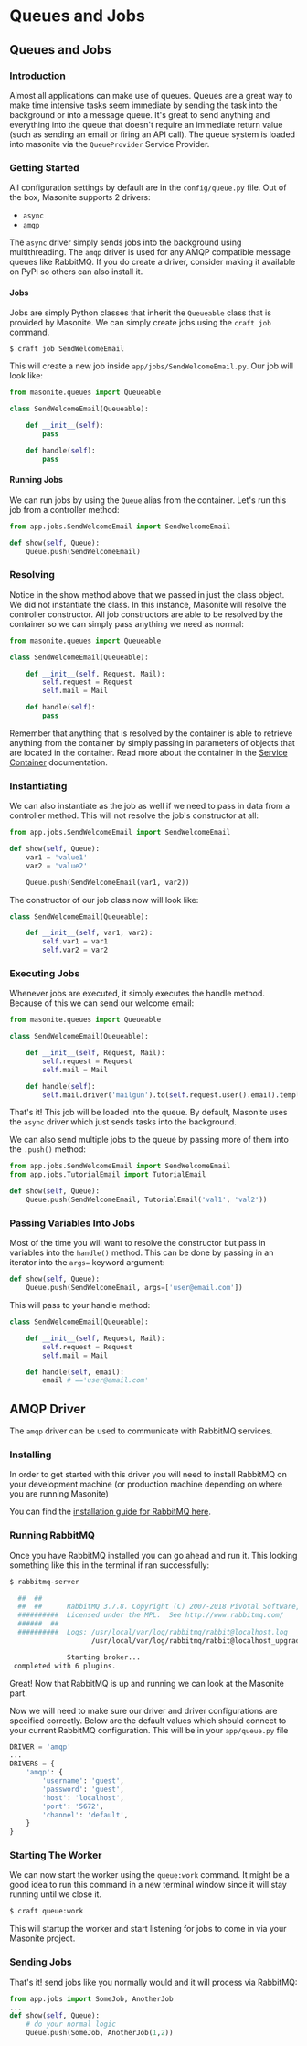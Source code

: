 # Queues and Jobs

## Queues and Jobs

### Introduction

Almost all applications can make use of queues. Queues are a great way to make time intensive tasks seem immediate by sending the task into the background or into a message queue. It's great to send anything and everything into the queue that doesn't require an immediate return value \(such as sending an email or firing an API call\). The queue system is loaded into masonite via the `QueueProvider` Service Provider.

### Getting Started

All configuration settings by default are in the `config/queue.py` file. Out of the box, Masonite supports 2 drivers:

* `async`
* `amqp`

The `async` driver simply sends jobs into the background using multithreading. The `amqp` driver is used for any AMQP compatible message queues like RabbitMQ. If you do create a driver, consider making it available on PyPi so others can also install it.

#### Jobs

Jobs are simply Python classes that inherit the `Queueable` class that is provided by Masonite. We can simply create jobs using the `craft job` command.

```text
$ craft job SendWelcomeEmail
```

This will create a new job inside `app/jobs/SendWelcomeEmail.py`. Our job will look like:

```python
from masonite.queues import Queueable

class SendWelcomeEmail(Queueable):

    def __init__(self):
        pass

    def handle(self):
        pass
```

#### Running Jobs

We can run jobs by using the `Queue` alias from the container. Let's run this job from a controller method:

```python
from app.jobs.SendWelcomeEmail import SendWelcomeEmail

def show(self, Queue):
    Queue.push(SendWelcomeEmail)
```

### Resolving

Notice in the show method above that we passed in just the class object. We did not instantiate the class. In this instance, Masonite will resolve the controller constructor. All job constructors are able to be resolved by the container so we can simply pass anything we need as normal:

```python
from masonite.queues import Queueable

class SendWelcomeEmail(Queueable):

    def __init__(self, Request, Mail):
        self.request = Request
        self.mail = Mail

    def handle(self):
        pass
```

Remember that anything that is resolved by the container is able to retrieve anything from the container by simply passing in parameters of objects that are located in the container. Read more about the container in the [Service Container](../architectural-concepts/service-container.md) documentation.

### Instantiating

We can also instantiate as the job as well if we need to pass in data from a controller method. This will not resolve the job's constructor at all:

```python
from app.jobs.SendWelcomeEmail import SendWelcomeEmail

def show(self, Queue):
    var1 = 'value1'
    var2 = 'value2'

    Queue.push(SendWelcomeEmail(var1, var2))
```

The constructor of our job class now will look like:

```python
class SendWelcomeEmail(Queueable):

    def __init__(self, var1, var2):
        self.var1 = var1
        self.var2 = var2
```

### Executing Jobs

Whenever jobs are executed, it simply executes the handle method. Because of this we can send our welcome email:

```python
from masonite.queues import Queueable

class SendWelcomeEmail(Queueable):

    def __init__(self, Request, Mail):
        self.request = Request
        self.mail = Mail

    def handle(self):
        self.mail.driver('mailgun').to(self.request.user().email).template('mail/welcome').send()
```

That's it! This job will be loaded into the queue. By default, Masonite uses the `async` driver which just sends tasks into the background.

We can also send multiple jobs to the queue by passing more of them into the `.push()` method:

```python
from app.jobs.SendWelcomeEmail import SendWelcomeEmail
from app.jobs.TutorialEmail import TutorialEmail

def show(self, Queue):
    Queue.push(SendWelcomeEmail, TutorialEmail('val1', 'val2'))
```

### Passing Variables Into Jobs

Most of the time you will want to resolve the constructor but pass in variables into the `handle()` method. This can be done by passing in an iterator into the `args=` keyword argument:

```python
def show(self, Queue):
    Queue.push(SendWelcomeEmail, args=['user@email.com'])
```

This will pass to your handle method:

```python
class SendWelcomeEmail(Queueable):

    def __init__(self, Request, Mail):
        self.request = Request
        self.mail = Mail

    def handle(self, email):
        email # =='user@email.com'
```

## AMQP Driver

The `amqp` driver can be used to communicate with RabbitMQ services.

### Installing

In order to get started with this driver you will need to install RabbitMQ on your development machine \(or production machine depending on where you are running Masonite\)

You can find the [installation guide for RabbitMQ here](https://www.rabbitmq.com/download.html).

### Running RabbitMQ

Once you have RabbitMQ installed you can go ahead and run it. This looking something like this in the terminal if ran successfully:

```bash
$ rabbitmq-server

  ##  ##
  ##  ##      RabbitMQ 3.7.8. Copyright (C) 2007-2018 Pivotal Software, Inc.
  ##########  Licensed under the MPL.  See http://www.rabbitmq.com/
  ######  ##
  ##########  Logs: /usr/local/var/log/rabbitmq/rabbit@localhost.log
                    /usr/local/var/log/rabbitmq/rabbit@localhost_upgrade.log

              Starting broker...
 completed with 6 plugins.
```

Great! Now that RabbitMQ is up and running we can look at the Masonite part.

Now we will need to make sure our driver and driver configurations are specified correctly. Below are the default values which should connect to your current RabbitMQ configuration. This will be in your `app/queue.py` file

```python
DRIVER = 'amqp'
...
DRIVERS = {
    'amqp': {
        'username': 'guest',
        'password': 'guest',
        'host': 'localhost',
        'port': '5672',
        'channel': 'default',
    }
}
```

### Starting The Worker

We can now start the worker using the `queue:work` command. It might be a good idea to run this command in a new terminal window since it will stay running until we close it.

```bash
$ craft queue:work
```

This will startup the worker and start listening for jobs to come in via your Masonite project.

### Sending Jobs

That's it! send jobs like you normally would and it will process via RabbitMQ:

```python
from app.jobs import SomeJob, AnotherJob
...
def show(self, Queue):
    # do your normal logic
    Queue.push(SomeJob, AnotherJob(1,2))
```

